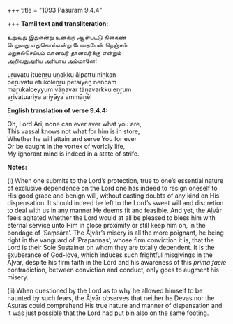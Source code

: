 +++
title = "1093 Pasuram 9.4.4"

+++
**Tamil text and transliteration:**

உறுவது இதுஎன்று உனக்கு ஆள்பட்டு நின்கண்  
பெறுவது எதுகொல்என்று பேதையேன் நெஞ்சம்  
மறுகல்செய்யும் வானவர் தானவர்க்கு என்றும்  
அறிவதுஅரிய அரியாய அம்மானே!

uṟuvatu itueṉṟu uṉakku āḷpaṭṭu niṉkaṇ  
peṟuvatu etukoleṉṟu pētaiyēṉ neñcam  
maṟukalceyyum vāṉavar tāṉavarkku eṉṟum  
aṟivatuariya ariyāya ammāṉē!

**English translation of verse 9.4.4:**

Oh, Lord Ari, none can ever aver what you are,  
This vassal knows not what for him is in store,  
Whether he will attain and serve You for ever  
Or be caught in the vortex of worldly life,  
My ignorant mind is indeed in a state of strife.

**Notes:**

\(i\) When one submits to the Lord’s protection, true to one’s essential nature of exclusive dependence on the Lord one has indeed to resign oneself to His good grace and benign will, without casting doubts of any kind on His dispensation. It should indeed be left to the Lord’s sweet will and discretion to deal with us in any manner He deems fit and feasible. And yet, the Āḻvār feels agitated whether the Lord would at all be pleased to bless him with eternal service unto Him in close proximity or still keep him on, in the bondage of ‘Saṃsāra’. The Āḻvār’s misery is all the more poignant, he being right in the vanguard of ‘Prapannas’, whose firm conviction it is, that the Lord is their Sole Sustainer on whom they are totally dependent. It is the exuberance of God-love, which induces such frightful misgivings in the Āḻvār, despite his firm faith in the Lord and his awareness of this *prima facie* contradiction, between conviction and conduct, only goes to augment his misery.

\(ii\) When questioned by the Lord as to why he allowed himself to be haunted by such fears, the Āḻvār observes that neither he Devas nor the Asuras could comprehend His true nature and manner of dispensation and it was just possible that the Lord had put bin also on the same footing.


